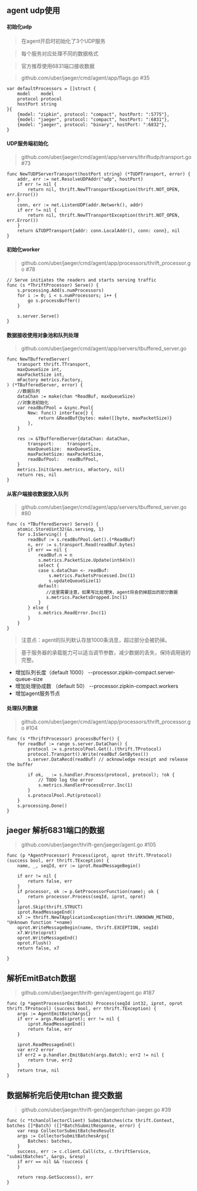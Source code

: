 ## agent udp使用

#### 初始化udp

> 在agent开启时初始化了3个UDP服务

> 每个服务对应处理不同的数据格式

> 官方推荐使用6831端口接收数据

> github.com/uber/jaeger/cmd/agent/app/flags.go #35

```golang
var defaultProcessors = []struct {
	model    model
	protocol protocol
	hostPort string
}{
	{model: "zipkin", protocol: "compact", hostPort: ":5775"},
	{model: "jaeger", protocol: "compact", hostPort: ":6831"},
	{model: "jaeger", protocol: "binary", hostPort: ":6832"},
}
```

#### UDP服务端初始化

> github.com/uber/jaeger/cmd/agent/app/servers/thriftudp/transport.go #73

```golang
func NewTUDPServerTransport(hostPort string) (*TUDPTransport, error) {
    addr, err := net.ResolveUDPAddr("udp", hostPort)
    if err != nil {
    	return nil, thrift.NewTTransportException(thrift.NOT_OPEN, err.Error())
    }
    conn, err := net.ListenUDP(addr.Network(), addr)
    if err != nil {
    	return nil, thrift.NewTTransportException(thrift.NOT_OPEN, err.Error())
    }
    return &TUDPTransport{addr: conn.LocalAddr(), conn: conn}, nil
}
```

#### 初始化worker
> github.com/uber/jaeger/cmd/agent/app/processors/thrift_processor.go #78

```golang
// Serve initiates the readers and starts serving traffic
func (s *ThriftProcessor) Serve() {
	s.processing.Add(s.numProcessors)
	for i := 0; i < s.numProcessors; i++ {
		go s.processBuffer()
	}

	s.server.Serve()
}
```

#### 数据接收使用对象池和队列处理

> github.com/uber/jaeger/cmd/agent/app/servers/tbuffered_server.go

```golang
func NewTBufferedServer(
	transport thrift.TTransport,
	maxQueueSize int,
	maxPacketSize int,
	mFactory metrics.Factory,
) (*TBufferedServer, error) {
    //数据队列
    dataChan := make(chan *ReadBuf, maxQueueSize)
    //对象池初始化
    var readBufPool = &sync.Pool{
    	New: func() interface{} {
    		return &ReadBuf{bytes: make([]byte, maxPacketSize)}
    	},
    }
    
    res := &TBufferedServer{dataChan: dataChan,
    	transport:     transport,
    	maxQueueSize:  maxQueueSize,
    	maxPacketSize: maxPacketSize,
    	readBufPool:   readBufPool,
    }
    metrics.Init(&res.metrics, mFactory, nil)
    return res, nil
}
```

#### 从客户端接收数据放入队列

> github.com/uber/jaeger/cmd/agent/app/servers/tbuffered_server.go #80

```
func (s *TBufferedServer) Serve() {
	atomic.StoreUint32(&s.serving, 1)
	for s.IsServing() {
		readBuf := s.readBufPool.Get().(*ReadBuf)
		n, err := s.transport.Read(readBuf.bytes)
		if err == nil {
			readBuf.n = n
			s.metrics.PacketSize.Update(int64(n))
			select {
			case s.dataChan <- readBuf:
				s.metrics.PacketsProcessed.Inc(1)
				s.updateQueueSize(1)
			default:
			   //这里需要注意，如果写比处理快，agent将会扔掉超出的部分数据
			   s.metrics.PacketsDropped.Inc(1)
			}
		} else {
			s.metrics.ReadError.Inc(1)
		}
	}
}
```

>  注意点：agent的队列默认存放1000条消息，超过部分会被扔掉。

> 基于服务器的承载能力可以适当调节参数，减少数据的丢失，保持调用链的完整。
- 增加队列长度（default 1000） --processor.zipkin-compact.server-queue-size
- 增加处理协成数 （default 50） --processor.zipkin-compact.workers 
- 增加agent服务节点


#### 处理队列数据

> github.com/uber/jaeger/cmd/agent/app/processors/thrift_processor.go #104

```golang
func (s *ThriftProcessor) processBuffer() {
	for readBuf := range s.server.DataChan() {
		protocol := s.protocolPool.Get().(thrift.TProtocol)
		protocol.Transport().Write(readBuf.GetBytes())
		s.server.DataRecd(readBuf) // acknowledge receipt and release the buffer

		if ok, _ := s.handler.Process(protocol, protocol); !ok {
			// TODO log the error
			s.metrics.HandlerProcessError.Inc(1)
		}
		s.protocolPool.Put(protocol)
	}
	s.processing.Done()
}
```

## jaeger 解析6831端口的数据

> github.com/uber/jaeger/thrift-gen/jaeger/agent.go #105

```
func (p *AgentProcessor) Process(iprot, oprot thrift.TProtocol) (success bool, err thrift.TException) {
	name, _, seqId, err := iprot.ReadMessageBegin()

	if err != nil {
		return false, err
	}
	if processor, ok := p.GetProcessorFunction(name); ok {
		return processor.Process(seqId, iprot, oprot)
	}
	iprot.Skip(thrift.STRUCT)
	iprot.ReadMessageEnd()
	x7 := thrift.NewTApplicationException(thrift.UNKNOWN_METHOD, "Unknown function "+name)
	oprot.WriteMessageBegin(name, thrift.EXCEPTION, seqId)
	x7.Write(oprot)
	oprot.WriteMessageEnd()
	oprot.Flush()
	return false, x7

}
```

## 解析EmitBatch数据
>github.com/uber/jaeger/thrift-gen/agent/agent.go #187

```
func (p *agentProcessorEmitBatch) Process(seqId int32, iprot, oprot thrift.TProtocol) (success bool, err thrift.TException) {
	args := AgentEmitBatchArgs{}
	if err = args.Read(iprot); err != nil {
		iprot.ReadMessageEnd()
		return false, err
	}

	iprot.ReadMessageEnd()
	var err2 error
	if err2 = p.handler.EmitBatch(args.Batch); err2 != nil {
		return true, err2
	}
	return true, nil
}
```


## 数据解析完后使用tchan 提交数据
> github.com/uber/jaeger/thrift-gen/jaeger/tchan-jaeger.go #39

```
func (c *tchanCollectorClient) SubmitBatches(ctx thrift.Context, batches []*Batch) ([]*BatchSubmitResponse, error) {
	var resp CollectorSubmitBatchesResult
	args := CollectorSubmitBatchesArgs{
		Batches: batches,
	}
	success, err := c.client.Call(ctx, c.thriftService, "submitBatches", &args, &resp)
	if err == nil && !success {
	}

	return resp.GetSuccess(), err
}
```


